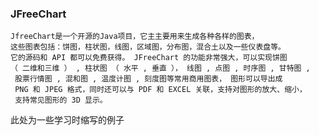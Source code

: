 <H3>JFreeChart</H3>

	JfreeChart是一个开源的Java项目，它主主要用来生成各种各样的图表，
	这些图表包括：饼图，柱状图，线图，区域图，分布图，混合土以及一些仪表盘等。
	它的源码和 API 都可以免费获得。 JFreeChart 的功能非常强大，可以实现饼图 
	（ 二维和三维 ） , 柱状图 （ 水平 , 垂直 ）， 线图 , 点图 , 时序图 , 甘特图 ,
	 股票行情图 , 混和图 , 温度计图 , 刻度图等常用商用图表， 图形可以导出成 
	 PNG 和 JPEG 格式，同时还可以与 PDF 和 EXCEL 关联，支持对图形的放大、缩小，
	 支持常见图形的 3D 显示。
	 
此处为一些学习时缩写的例子

